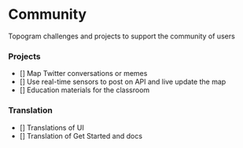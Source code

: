 # Community

Topogram challenges and projects to support the community of users

 ### Projects

* [] Map Twitter conversations or memes
* [] Use real-time sensors to post on API and live update the map
* [] Education materials for the classroom

### Translation

* [] Translations of UI
* [] Translation of Get Started and docs 
 
